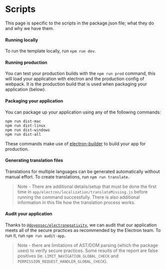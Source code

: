 # Scripts
This page is specific to the scripts in the package.json file; what they do and why we have them.

#### Running locally
To run the template locally, run `npm run dev`.

#### Running production
You can test your production builds with the `npm run prod` command, this will load your application with electron and the production config of webpack. It is the production build that is used when packaging your application (below).

#### Packaging your application
You can package up your application using any of the following commands:
```
npm run dist-mac
npm run dist-linux
npm run dist-windows
npm run dist-all
```

These commands make use of [electron-builder](https://www.electron.build) to build your app for production.

#### Generating translation files
Translations for multiple languages can be generated automatically without manual effort. To create translations, run `npm run translate`.
> Note - There are additional details/setup that must be done the first time in `app/electron/localization/translateMissing.js` before running the command successfully. There is also additional information in this file how the translation process works.

#### Audit your application
Thanks to [`@doyensec/electronegativity`](https://github.com/doyensec/electronegativity), we can audit that our application meets all of the secure practices as recommended by the Electron team. To run it, run `npm run audit-app`. 
> Note - there are limitations of AST/DOM parsing (which the package uses) to verify secure practices. Some results of the report are false positives (ie. `LIMIT_NAVIGATION_GLOBAL_CHECK` and `PERMISSION_REQUEST_HANDLER_GLOBAL_CHECK`).